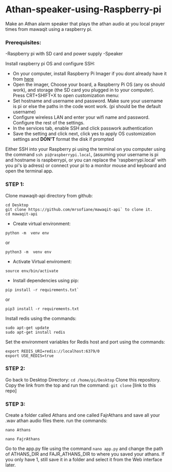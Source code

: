 # Athan-speaker-using-Raspberry-pi
Make an Athan alarm speaker that plays the athan audio at you local prayer times from mawaqit using a raspberry pi.

### Prerequisites: 
 -Raspberry pi with SD card and power supply
 -Speaker

Install raspberry pi OS and configure SSH:
 - On your computer, install Raspberry Pi Imager if you dont already have it from [here](https://www.raspberrypi.com/software/)
 - Open the imager, Choose your board, a Raspberry Pi OS (any os should work), and storage (the SD card you plugged in to your computer).
Press CRT+SHIFT+X to open customization menu: 
 - Set hostname and username and password. Make sure your username is pi or else the paths in the code wont work. (pi should be the default username)
 - Configure wireless LAN and enter your wifi name and password. Configure the rest of the settings.
 - In the services tab, enable SSH and click passwork authentication
 - Save the setting and click next, click yes to apply OS customization settings and **DON'T** format the disk if prompted

Either SSH into your Raspberry pi using the terminal on you computer using the command `ssh pi@raspberrypi.local`, (assuming your username is pi and hostname is raspberrypi, or you can replace the 'raspberrypi.local' with you pi's ip adress) or connect your pi to a monitor mouse and keyboard and open the terminal app.


### STEP 1:
Clone mawaqit-api directory from github:
```
cd Desktop
git clone https://github.com/mrsofiane/mawaqit-api` to clone it.
cd mawaqit-api
```

- Create virtual environment:
```
python -m  venv env
```
or
```
python3 -m  venv env
```

- Activate Virtual enviroment:
```
source env/bin/activate
```
 
- Install dependencies using pip:
```
pip install -r requirements.txt`
```
or 
```
pip3 install -r requirements.txt
```

Install redis using the commands:
```
sudo apt-get update
sudo apt-get install redis
```
Set the environment variables for Redis host and port using the commands:
```
export REDIS_URI=redis://localhost:6379/0
export USE_REDIS=true
```


### STEP 2:
Go back to Desktop Directory: `cd /home/pi/Desktop`
Clone this repository. Copy the link from the top and run the command: 
  `git clone` [link to this repo]

### STEP 3:
Create a folder called Athans and one called FajrAthans and save all your .wav athan audio files there.
run the commands:
```
nano Athans
```
```
nano FajrAthans
```
Go to the app.py file using the command `nano app.py` and change the path of ATHANS_DIR and FAJR_ATHANS_DIR to where you saved your athans. If you only have 1, still save it in a folder and select it from the Web interface later.





